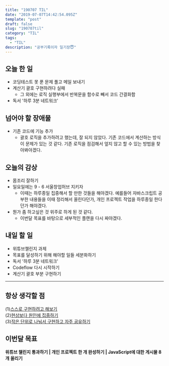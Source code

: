 ```yaml
---
title: "190707 TIL"
date: "2019-07-07T14:42:54.095Z"
template: "post"
draft: false
slug: "190707til"
category: "TIL"
tags:
  - "TIL"
description: "공부기록이자 일기장😇"
---
```


## 오늘 한 일

- 코딩테스트 못 푼 문제 풀고 메일 보내기
- 계산기 괄호 구현하려다 실패
  - 그 외에는 로직 실행부에서 반복문을 함수로 빼서 코드 간결화함
- 독서 '하루 3분 네트워크'

## 넘어야 할 장애물

- 기존 코드에 기능 추가
  - 괄호 로직을 추가하려고 했는데, 잘 되지 않았다. 기존 코드에서 계산하는 방식이 문제가 있는 것 같다. 기존 로직을 점검해서 엎지 않고 할 수 있는 방법을 찾아봐야겠다.

## 오늘의 감상

- 몸조리 잘하기
- 일요일에는 9 - 6 서울창업허브 지키자
  - 이때는 하루종일 집중해서 할 만한 것들을 해야겠다. 예를들어 자바스크립트 공부한 내용들을 이때 정리해서 올린다던가, 개인 프로젝트 작업을 하루종일 한다던가 해야겠다.
- 뭔가 좀 하고싶은 것 위주로 하게 된 것 같다.
  - 이번달 목표를 바탕으로 세부적인 플랜을 다시 짜야겠다.

## 내일 할 일

- 위튜브챌린지 과제
- 목표를 달성하기 위해 해야할 일들 세분화하기
- 독서 '하루 3분 네트워크'
- Codeflow 다시 시작하기
- 계산기 괄호 부분 구현하기

---



## 항상 생각할 점

(1)<u>스스로 구현하려고 해보기</u> <br>(2)<u>현상보다 원인에 집중하기</u> <br>(3)<u>작은 단위로 나눠서 구현하고 자주 공유하기</u>



## 이번달 목표

**위튜브 챌린지 통과하기 | 개인 프로젝트 한 개 완성하기 | JavaScript에 대한 게시물 8개 올리기**

